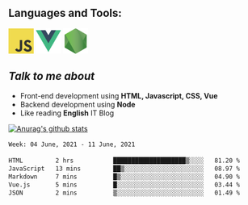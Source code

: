 ## **Languages and Tools:**      
<code><img height="50" src="https://raw.githubusercontent.com/github/explore/80688e429a7d4ef2fca1e82350fe8e3517d3494d/topics/javascript/javascript.png"></code>
<code><img height="50"  src="https://raw.githubusercontent.com/github/explore/80688e429a7d4ef2fca1e82350fe8e3517d3494d/topics/vue/vue.png"></code>
<code><img height="50"  src="https://raw.githubusercontent.com/github/explore/80688e429a7d4ef2fca1e82350fe8e3517d3494d/topics/nodejs/nodejs.png"></code>

## *Talk to me about*
- Front-end development using **HTML, Javascript, CSS, Vue**
- Backend development using **Node**
- Like reading **English** IT Blog    

[![Anurag's github stats](https://github-readme-stats.vercel.app/api?username=qdi5)](https://github.com/anuraghazra/github-readme-stats)    

<!--START_SECTION:waka-->
```text
Week: 04 June, 2021 - 11 June, 2021

HTML         2 hrs           ████████████████████▒░░░░   81.20 % 
JavaScript   13 mins         ██▒░░░░░░░░░░░░░░░░░░░░░░   08.97 % 
Markdown     7 mins          █▒░░░░░░░░░░░░░░░░░░░░░░░   04.90 % 
Vue.js       5 mins          █░░░░░░░░░░░░░░░░░░░░░░░░   03.44 % 
JSON         2 mins          ▒░░░░░░░░░░░░░░░░░░░░░░░░   01.49 % 
```
<!--END_SECTION:waka-->
